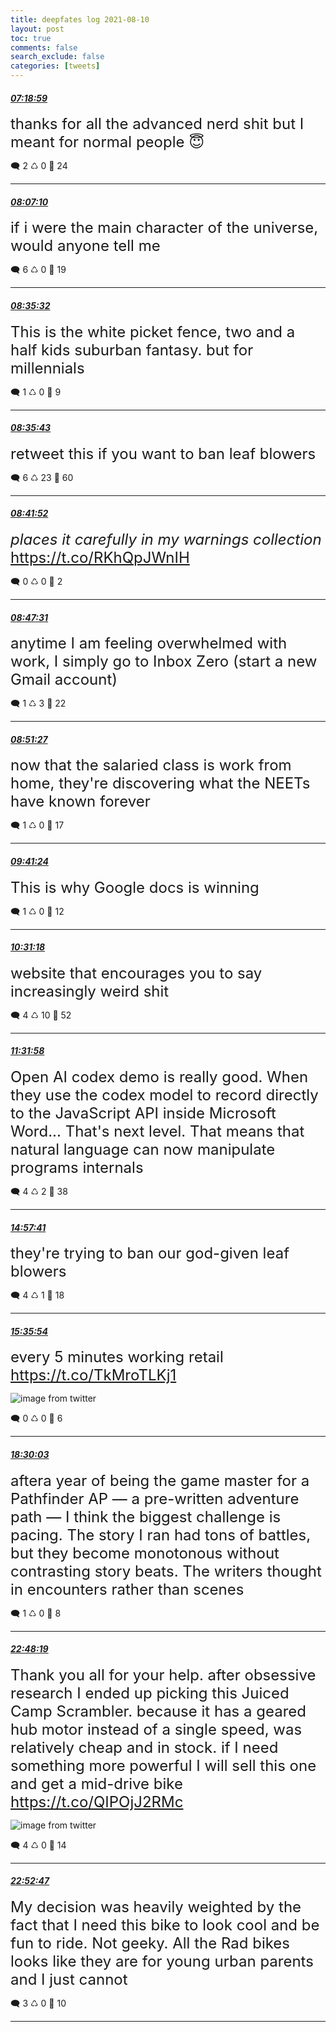 ```yaml
---
title: deepfates log 2021-08-10
layout: post
toc: true
comments: false
search_exclude: false
categories: [tweets]
---
```



#### <a href = "https://twitter.com/deepfates/status/1425084261892345871">*07:18:59*</a>

<font size="5">thanks for all the advanced nerd shit but I meant for normal people 😇</font>



🗨️ 2 ♺ 0 🤍  24   

---
    
#### <a href = "https://twitter.com/deepfates/status/1425096386941423618">*08:07:10*</a>

<font size="5">if i were the main character of the universe, would anyone tell me</font>



🗨️ 6 ♺ 0 🤍  19   

---
    
#### <a href = "https://twitter.com/deepfates/status/1425103526573789198">*08:35:32*</a>

<font size="5">This is the white picket fence, two and a half kids suburban fantasy. but for millennials</font>



🗨️ 1 ♺ 0 🤍  9   

---
    
#### <a href = "https://twitter.com/deepfates/status/1425103573403283459">*08:35:43*</a>

<font size="5">retweet this if you want to ban leaf blowers</font>



🗨️ 6 ♺ 23 🤍  60   

---
    
#### <a href = "https://twitter.com/deepfates/status/1425105119859908619">*08:41:52*</a>

<font size="5">*places it carefully in my warnings collection*   https://t.co/RKhQpJWnIH</font>



🗨️ 0 ♺ 0 🤍  2   

---
    
#### <a href = "https://twitter.com/deepfates/status/1425106540776800257">*08:47:31*</a>

<font size="5">anytime I am feeling overwhelmed with work, I simply go to Inbox Zero (start a new Gmail account)</font>



🗨️ 1 ♺ 3 🤍  22   

---
    
#### <a href = "https://twitter.com/deepfates/status/1425107534004772886">*08:51:27*</a>

<font size="5">now that the salaried class is work from home, they're discovering what the NEETs have known forever</font>



🗨️ 1 ♺ 0 🤍  17   

---
    
#### <a href = "https://twitter.com/deepfates/status/1425120100529721346">*09:41:24*</a>

<font size="5">This is why Google docs is winning</font>



🗨️ 1 ♺ 0 🤍  12   

---
    
#### <a href = "https://twitter.com/deepfates/status/1425132661639626755">*10:31:18*</a>

<font size="5">website that encourages you to say increasingly weird shit</font>



🗨️ 4 ♺ 10 🤍  52   

---
    
#### <a href = "https://twitter.com/deepfates/status/1425147926498533377">*11:31:58*</a>

<font size="5">Open AI codex demo is really good. When they use the codex model to record directly to the JavaScript API inside Microsoft Word... That's next level. That means that natural language can now manipulate programs internals</font>



🗨️ 4 ♺ 2 🤍  38   

---
    
#### <a href = "https://twitter.com/deepfates/status/1425199696218234883">*14:57:41*</a>

<font size="5">they're trying to ban our god-given leaf blowers</font>



🗨️ 4 ♺ 1 🤍  18   

---
    
#### <a href = "https://twitter.com/deepfates/status/1425209315070152707">*15:35:54*</a>

<font size="5">every 5 minutes working retail  https://t.co/TkMroTLKj1</font>

![image from twitter](/images/from_twitter/E8dcUDPVoAMad6_.jpg)


🗨️ 0 ♺ 0 🤍  6   

---
    
#### <a href = "https://twitter.com/deepfates/status/1425253140987662337">*18:30:03*</a>

<font size="5">aftera year of being the game master for a Pathfinder AP — a pre-written adventure path — I think the biggest challenge is pacing. The story I ran had tons of battles, but they become monotonous without contrasting story beats. The writers thought in encounters rather than scenes</font>



🗨️ 1 ♺ 0 🤍  8   

---
    
#### <a href = "https://twitter.com/deepfates/status/1425318137562419204">*22:48:19*</a>

<font size="5">Thank you all for your help. after obsessive research I ended up picking this Juiced Camp Scrambler.   because it has a geared hub motor instead of a single speed, was relatively cheap and in stock. if I need something more powerful I will sell this one and get a mid-drive bike  https://t.co/QIPOjJ2RMc</font>

![image from twitter](/images/from_twitter/E8e_SitVgAckAJs.jpg)


🗨️ 4 ♺ 0 🤍  14   

---
    
#### <a href = "https://twitter.com/deepfates/status/1425319262449635337">*22:52:47*</a>

<font size="5">My decision was heavily weighted by the fact that I need this bike to look cool and be fun to ride. Not geeky. All the Rad bikes looks like they are for young urban parents and I just cannot</font>



🗨️ 3 ♺ 0 🤍  10   

---
    
            

